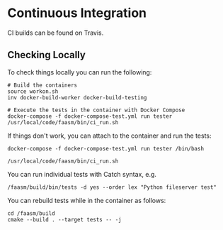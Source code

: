 # Continuous Integration

CI builds can be found on Travis.

## Checking Locally

To check things locally you can run the following:

```
# Build the containers
source workon.sh
inv docker-build-worker docker-build-testing

# Execute the tests in the container with Docker Compose
docker-compose -f docker-compose-test.yml run tester /usr/local/code/faasm/bin/ci_run.sh
```

If things don't work, you can attach to the container and run the tests:

```
docker-compose -f docker-compose-test.yml run tester /bin/bash

/usr/local/code/faasm/bin/ci_run.sh
```

You can run individual tests with Catch syntax, e.g.

```
/faasm/build/bin/tests -d yes --order lex "Python fileserver test"
```

You can rebuild tests while in the container as follows:

```
cd /faasm/build
cmake --build . --target tests -- -j
```
